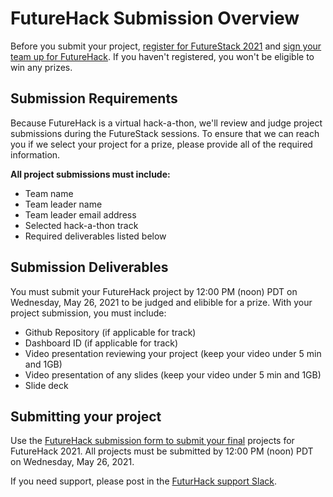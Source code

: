 # FutureHack Submission Overview

Before you submit your project, [register for FutureStack 2021](https://newrelic.com/futurestack) and [sign your team up for FutureHack](https://docs.google.com/forms/d/e/1FAIpQLSd-VG61vO3WbCza51Qsv7nsofBGvAtXVLR9XsPZOwhjKCWTOw/viewform). If you haven't registered, you won't be eligible to win any prizes.

## Submission Requirements

Because FutureHack is a virtual hack-a-thon, we'll review and judge project submissions during the FutureStack sessions. To ensure that we can reach you if we select your project for a prize, please provide all of the required information.

**All project submissions must include:**

- Team name
- Team leader name
- Team leader email address
- Selected hack-a-thon track
- Required deliverables listed below

## Submission Deliverables

You must submit your FutureHack project by 12:00 PM (noon) PDT on Wednesday, May 26, 2021 to be judged and elibible for a prize. With your project submission, you must include:

- Github Repository (if applicable for track)
- Dashboard ID (if applicable for track)
- Video presentation reviewing your project (keep your video under 5 min and 1GB)
- Video presentation of any slides (keep your video under 5 min and 1GB)
- Slide deck


## Submitting your project

Use the [FutureHack submission form to submit your final](https://forms.gle/f88nj3yoAmrCciJU8) projects for FutureHack 2021. All projects must be submitted by 12:00 PM (noon) PDT on Wednesday, May 26, 2021.

If you need support, please post in the [FuturHack support Slack](https://join.slack.com/t/newrelicusers/shared_invite/zt-dh3gka4g-hxFc2GZ4PTXnarex27ZbUQ).

